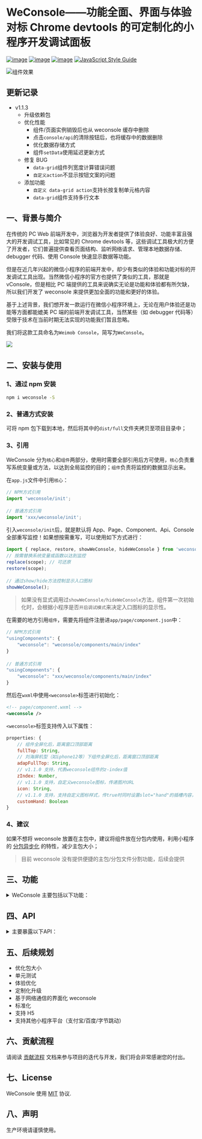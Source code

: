 # WeConsole——功能全面、界面与体验对标 Chrome devtools 的可定制化的小程序开发调试面板

[![image](https://img.shields.io/npm/l/weconsole.svg)](https://www.npmjs.com/package/weconsole)
[![image](https://img.shields.io/npm/v/weconsole.svg)](https://www.npmjs.com/package/weconsole)
[![image](https://img.shields.io/npm/dt/weconsole.svg)](https://www.npmjs.com/package/weconsole)
[![JavaScript Style Guide](https://img.shields.io/badge/code_style-standard-brightgreen.svg)](https://standardjs.com)

![组件效果](./docs/img/ad.png)

## 更新记录

-   v1.1.3
    -   升级依赖包
    -   优化性能
        -   组件/页面实例销毁后也从 weconsole 缓存中删除
        -   点击`console/api`的清除按钮后，也将缓存中的数据删除
        -   优化数据存储方式
        -   组件`setData`使用延迟更新方式
    -   修复 BUG
        -   `data-grid`组件列宽度计算错误问题
        -   `自定义action`不显示按钮文案的问题
    -   添加功能
        -   `自定义 data-grid action`支持长按复制单元格内容
        -   `data-grid`组件支持多行文本

## 一、背景与简介

在传统的 PC Web 前端开发中，浏览器为开发者提供了体验良好、功能丰富且强大的开发调试工具，比如常见的 Chrome devtools 等，这些调试工具极大的方便了开发者，它们普遍提供查看页面结构、监听网络请求、管理本地数据存储、debugger 代码、使用 Console 快速显示数据等功能。

但是在近几年兴起的微信小程序的前端开发中，却少有类似的体验和功能对标的开发调试工具出现。当然微信小程序的官方也提供了类似的工具，那就是 vConsole，但是相比 PC 端提供的工具来说确实无论是功能和体验都有所欠缺，所以我们开发了 weconsole 来提供更加全面的功能和更好的体验。

基于上述背景，我们想开发一款运行在微信小程序环境上，无论在用户体验还是功能等方面都能媲美 PC 端的前端开发调试工具，当然某些（如 debugger 代码等）受限于技术在当前时期无法实现的功能我们暂且忽略。

我们将这款工具命名为`Weimob Console`，简写为`WeConsole`。

<img src='./docs/img/wcapi.gif' width="400"></img>

## 二、安装与使用

### 1、通过 npm 安装

```bash
npm i weconsole -S
```

### 2、普通方式安装

可将 npm 包下载到本地，然后将其中的`dist/full`文件夹拷贝至项目目录中；

### 3、引用

WeConsole 分为`核心`和`组件`两部分，使用时需要全部引用后方可使用，`核心`负责重写系统变量或方法，以达到全局监控的目的；`组件`负责将监控的数据显示出来。

在`app.js`文件中引用`核心`：

```javascript
// NPM方式引用
import 'weconsole/init';

// 普通方式引用
import 'xxx/weconsole/init';
```

引入`weconsole/init`后，就是默认将 App、Page、Component、Api、Console 全部重写监控！如果想按需重写，可以使用如下方式进行：

```javascript
import { replace, restore, showWeConsole, hideWeConsole } from 'weconsole'; // scope可选值：App/Page/Component/Console/Api
// 按需替换系统变量或函数以达到监控
replace(scope); // 可还原
restore(scope);

// 通过show/hide方法控制显示入口图标
showWeConsole();
```

> 如果没有显式调用过`showWeConsole/hideWeConsole`方法，组件第一次初始化时，会根据小程序是否`开启调试模式`来决定入口图标的显示性。

在需要的地方引用`组件`，需要先将组件注册进`app/page/component.json`中：

```javascript
// NPM方式引用
"usingComponents": {
    "weconsole": "weconsole/components/main/index"
}

// 普通方式引用
"usingComponents": {
    "weconsole": "xxx/weconsole/components/main/index"
}
```

然后在`wxml`中使用`<weconsole>`标签进行初始化：

```xml
<!-- page/component.wxml -->
<weconsole />
```

`<weconsole>`标签支持传入以下属性：

```javascript
properties: {
    // 组件全屏化后，距离窗口顶部距离
    fullTop: String,
    // 刘海屏机型（如iphone12等）下组件全屏化后，距离窗口顶部距离
    adapFullTop: String,
    // v1.1.0 支持，代表weconsole组件的z-index值
    zIndex: Number,
    // v1.1.0 支持，自定义weconsole图标，传递图片URL
    icon: String,
    // v1.1.0 支持，支持自定义图标样式，传true时同时设置slot="hand"的插槽内容，可定制
    customHand: Boolean
}
```

### 4、建议

如果不想将 weconsole 放置在主包中，建议将组件放在分包内使用，利用小程序的 [分包异步化](https://developers.weixin.qq.com/miniprogram/dev/framework/subpackages/async.html) 的特性，减少主包大小；

> 目前 weconsole 没有提供便捷的主包/分包文件分割功能，后续会提供

## 三、功能

<details>
<summary>WeConsole 主要包括以下功能：</summary>

### 1、Console

-   界面如图 1
-   实时显示`console.log/info/warn/error`记录；
-   `Filter`框输入关键字已进行记录筛选；
-   使用分类标签`All, Mark, Log, Errors, Warnings...`等进行记录分类显示，分类列表中`All, Mark, Log, Errors, Warnings`为固定项，其他可由配置项`consoleCategoryGetter`产生
-   点击`🚫`按钮清空记录（不会清除`留存`的记录）
-   `长按`记录可弹出操作项（如图 2）：
    -   `复制`：将记录数据执行复制操作，具体形式可使用配置项`copyPolicy`指定，未指定时，将使用`JSON.stringify`序列化数据，将其复制到剪切板
    -   `取消置顶/置顶显示`：将记录取消置顶/置顶显示，最多可置顶三条（置顶无非是想快速找到重要的数据，当重要的数据过多时，就不宜用置顶了，可以使用`标记`功能，然后在使用筛选栏中的`Mark`分类进行筛选显示）
    -   `取消留存/留存`：留存是指将记录保留下来，使其不受清除，即点击`🚫`按钮不被清除
    -   `取消全部留存`：取消所有留存的记录
    -   `取消标记/标记`：标记就是将数据添加一个`Mark`的分类，可以通过筛选栏快速分类显示
    -   `取消全部标记`：取消所有标记的记录

<!-- ![Console选项卡界面](./docs/img/console.jpg) -->

<img src='./docs/img/console.jpg' width="400"></img>

图 1

<!-- ![Console条目长按操作可选项](./docs/img/console-actions.jpg) -->

<img src='./docs/img/console-actions.jpg' width="400"></img>

图 2

### 2、Api

-   界面如图 3
-   实时显示`wx`对象下的相关 api 执行记录
-   `Filter`框输入关键字已进行记录筛选
-   使用分类标签`All, Mark, Cloud, xhr...`等进行记录分类显示，分类列表由配置项`apiCategoryList`与`apiCategoryGetter`产生
-   点击`🚫`按钮清空记录（不会清除`留存`的记录）
-   `长按`记录可弹出操作项（如图 4）：
    -   `复制`：将记录数据执行复制操作，具体形式可使用配置项`copyPolicy`置顶，未指定时，将使用系统默认方式序列化数据（具体看实际效果），将其复制到剪切板
    -   其他操作项含义与`Console`功能类似
-   点击条目可展示详情，如图 5

<!-- ![Api选项卡界面](./docs/img/api.jpg) -->

<img src='./docs/img/api.jpg' width="400"></img>

图 3

<!-- ![Api条目长按操作可选项](./docs/img/api-actions.jpg) -->

<img src='./docs/img/api-actions.jpg' width="400"></img>

图 4

<!-- ![Api条目详情](./docs/img/api-detail.jpg) -->

<img src='./docs/img/api-detail.jpg' width="400"></img>

图 5

### 3、Component

-   界面如图 6
-   树结构显示组件实例列表
    -   根是`App`
    -   二级固定为`getCurrentPages`返回的页面实例
    -   三级及更深通过`this.selectOwnerComponent()`进行父实例定位，进而确定层级
-   点击节点名称（带有下划虚线），可显示组件实例详情，以 JSON 树的方式查看组件的所有数据，如图 7

<!-- ![Component选项卡界面](./docs/img/component.jpg) -->

<img src='./docs/img/component.jpg' width="400"></img>

图 6

<!-- ![Component实例详情](./docs/img/component-detail.jpg) -->

<img src='./docs/img/component-detail.jpg' width="400"></img>

图 7

### 4、Storage

-   界面如图 8
-   显示 Storage 记录
-   `Filter`框输入关键字已进行记录筛选
-   点击`🚫`按钮清空记录（不会清除`留存`的记录）
-   `长按`操作项含义与`Console`功能类似
-   点击条目后，再点击`❌`按钮可将其删除
-   点击`Filter`框左侧的`刷新`按钮可刷新全部数据
-   点击条目显示详情，如图 9

<!-- ![Storage选项卡界面](./docs/img/storage.jpg) -->

<img src='./docs/img/storage.jpg' width="400"></img>

图 8

<!-- ![Storage详情](./docs/img/storage-detail.jpg) -->

<img src='./docs/img/storage-detail.jpg' width="400"></img>

图 9

### 5、其他

-   界面如图 10
-   默认显示 系统信息
-   可通过`customActions`配置项进行界面功能快速定制，也可通过`addCustomAction/removeCustomAction`添加/删除定制项目
-   几个简单的定制案例如下，效果如图 11：

```javascript
import { setUIRunConfig } from 'xxx/weconsole/index.js';

setUIRunConfig({
    customActions: [
        {
            id: 'test1',
            title: '显示文本',
            autoCase: 'show',
            cases: [
                {
                    id: 'show',
                    button: '查看',
                    showMode: WcCustomActionShowMode.text,
                    handler(): string {
                        return '测试文本';
                    }
                },
                {
                    id: 'show2',
                    button: '查看2',
                    showMode: WcCustomActionShowMode.text,
                    handler(): string {
                        return '测试文本2';
                    }
                }
            ]
        },
        {
            id: 'test2',
            title: '显示JSON',
            autoCase: 'show',
            cases: [
                {
                    id: 'show',
                    button: '查看',
                    showMode: WcCustomActionShowMode.json,
                    handler() {
                        return wx;
                    }
                }
            ]
        },
        {
            id: 'test3',
            title: '显示表格',
            autoCase: 'show',
            cases: [
                {
                    id: 'show',
                    button: '查看',
                    showMode: WcCustomActionShowMode.grid,
                    handler(): WcCustomActionGrid {
                        return {
                            cols: [
                                {
                                    title: 'Id',
                                    field: 'id',
                                    width: 30
                                },
                                {
                                    title: 'Name',
                                    field: 'name',
                                    width: 70
                                }
                            ],
                            data: [
                                {
                                    id: 1,
                                    name: 'Tom'
                                },
                                {
                                    id: 2,
                                    name: 'Alice'
                                }
                            ]
                        };
                    }
                }
            ]
        }
    ]
});
```

<!-- ![Other选项卡界面](./docs/img/other.jpg) -->

<img src='./docs/img/other.jpg' width="400"></img>

图 10

<!-- ![Other 定制化案例](./docs/img/other-demos.jpg) -->

<img src='./docs/img/other-demos.jpg' width="400"></img>

图 10

</details>

## 四、API

<details>
<summary>主要暴露以下API：</summary>

### 通过以下方式使用 API

```javascript
import { showWeConsole, ... } from 'weconsole';
showWeConsole();
```

### replace(scope:'App'|'Page'|'Component'|'Api'|'Console')

替换系统变量或函数以达到监控，底层控制全局仅替换一次

### restore(scope:'App'|'Page'|'Component'|'Api'|'Console')

还原被替换的系统变量或函数，还原后界面将不在显示相关数据

### showWeConsole()

显示`WeConsole`入口图标

### hideWeConsole()

隐藏`WeConsole`入口图标

### setUIConfig(config: Partial&lt;MpUIConfig&gt;)

设置`WeConsole`组件内的相关配置，可接受的配置项及含义如下：

```typescript
interface MpUIConfig {
    /**监控小程序API数据后，使用该选项进行该数据的分类值计算，计算后的结果显示在界面上 */
    apiCategoryGetter?: MpProductCategoryMap | MpProductCategoryGetter;
    /**监控Console数据后，使用该选项进行该数据的分类值计算，计算后的结果显示在界面上 */
    consoleCategoryGetter?: MpProductCategoryMap | MpProductCategoryGetter;
    /**API选项卡下显示的数据分类列表，all、mark、other 分类固定存在 */
    apiCategoryList?: Array<string | MpNameValue<string>>;
    /**复制策略，传入复制数据，可通过数据的type字段判断数据哪种类型，比如api/console */
    copyPolicy?: MpProductCopyPolicy;
    /**定制化列表 */
    customActions?: WcCustomAction[];
}

/**取数据的category字段值对应的prop */
interface MpProductCategoryMap {
    [prop: string]: string | MpProductCategoryGetter;
}
interface MpProductCategoryGetter {
    (product: Partial<MpProduct>): string | string[];
}
interface MpProductCopyPolicy {
    (product: Partial<MpProduct>);
}
/**定制化 */
interface WcCustomAction {
    /**标识，需要保持唯一 */
    id: string;
    /**标题 */
    title: string;
    /**默认执行哪个case？ */
    autoCase?: string;
    /**该定制化有哪些情况 */
    cases: WcCustomActionCase[];
}

const enum WcCustomActionShowMode {
    /**显示JSON树 */
    json = 'json',
    /**显示数据表格 */
    grid = 'grid',
    /** 固定显示<weconsole-customer>组件，该组件需要在app.json中注册，同时需要支持传入data属性，属性值就是case handler执行后的结果 */
    component = 'component',
    /**显示一段文本 */
    text = 'text',
    /**什么都不做 */
    none = 'none'
}

interface WcCustomActionCase {
    id: string;
    /**按钮文案 */
    button?: string;
    /**执行逻辑 */
    handler: Function;
    /**显示方式 */
    showMode?: WcCustomActionShowMode;
}

interface WcCustomActionGrid {
    cols: DataGridCol[];
    data: any;
}
```

### addCustomAction(action: WcCustomAction)

添加一个定制化项目；当你添加的项目中需要显示你自己的组件时：

-   请将 case 的`showMode`值设置为`component`
-   在`app.json`中注册名称为`weconsole-customer`的组件
-   定制化项目的 case 被执行时，会将执行结果传递给`weconsole-customer`的`data`属性
-   开发者根据`data`属性中的数据自行判断内部显示逻辑

### removeCustomAction(actionId: string)

根据 ID 删除一个定制化项目

### getWcControlMpViewInstances():any[]

获取小程序内 weconsole 已经监控到的所有的 App/Page/Component 实例

### log(type = "log", ...args)

因为 console 被重写，当你想使用最原始的 console 方法时，可以通过该方式，type 就是 console 的方法名

### on/once/off/emit

提供一个事件总线功能，全局事件及相关函数定义如下：

```typescript
const enum WeConsoleEvents {
    /**UIConfig对象发生变化时 */
    WcUIConfigChange = 'WcUIConfigChange',
    /**入口图标显示性发生变化时 */
    WcVisableChange = 'WcVisableChange',
    /**CanvasContext准备好时，CanvasContext用于JSON树组件的界面文字宽度计算 */
    WcCanvasContextReady = 'WcCanvasContextReady',
    /**CanvasContext销毁时 */
    WcCanvasContextDestory = 'WcCanvasContextDestory',
    /**主组件的宽高发生变化时 */
    WcMainComponentSizeChange = 'WcMainComponentSizeChange'
}

interface IEventEmitter<T = any> {
    on(type: string, handler: EventHandler<T>);
    once(type: string, handler: EventHandler<T>);
    off(type: string, handler?: EventHandler<T>);
    emit(type: string, data?: T);
}
```

</details>

## 五、后续规划

-   优化包大小
-   单元测试
-   体验优化
-   定制化升级
-   基于网络通信的界面化 weconsole
-   标准化
-   支持 H5
-   支持其他小程序平台（支付宝/百度/字节跳动）

## 六、贡献流程

请阅读 [贡献流程](./CONTRIBUTING.md) 文档来参与项目的迭代与开发，我们将会非常感谢您的付出。

## 七、License

WeConsole 使用 [MIT](./LICENSE) 协议.

## 八、声明

生产环境请谨慎使用。
